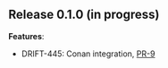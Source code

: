 ## Release 0.1.0 (in progress)

**Features**:

* DRIFT-445: Conan integration, [PR-9](https://github.com/panda-official/WaveletBuffer/pull/9)